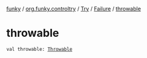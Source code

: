 [funky](../../../index.md) / [org.funky.controltry](../../index.md) / [Try](../index.md) / [Failure](index.md) / [throwable](.)

# throwable

`val throwable: `[`Throwable`](https://kotlinlang.org/api/latest/jvm/stdlib/kotlin/-throwable/index.html)